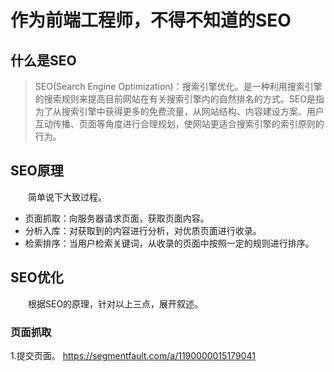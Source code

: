 # 作为前端工程师，不得不知道的SEO

## 什么是SEO
>SEO(Search Engine Optimization)：搜索引擎优化。是一种利用搜索引擎的搜索规则来提高目前网站在有关搜索引擎内的自然排名的方式。SEO是指为了从搜索引擎中获得更多的免费流量，从网站结构、内容建设方案、用户互动传播、页面等角度进行合理规划，使网站更适合搜索引擎的索引原则的行为。

## SEO原理
&emsp;&emsp;简单说下大致过程。
  * 页面抓取：向服务器请求页面，获取页面内容。
  * 分析入库：对获取到的内容进行分析，对优质页面进行收录。
  * 检索排序：当用户检索关键词，从收录的页面中按照一定的规则进行排序。

## SEO优化
&emsp;&emsp;根据SEO的原理，针对以上三点，展开叙述。

### 页面抓取
1.提交页面。
https://segmentfault.com/a/1190000015179041

